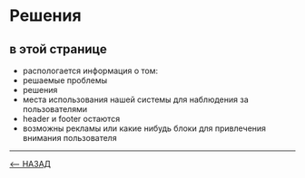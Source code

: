# Решения
## в этой странице
- распологается информация о том:
- решаемые проблемы
- решения
- места использования нашей системы для наблюдения за пользователями
- header и footer остаются
- возможны рекламы или какие нибудь блоки для привлечения внимания пользователя
---

[<-- НАЗАД](../Readme.md)